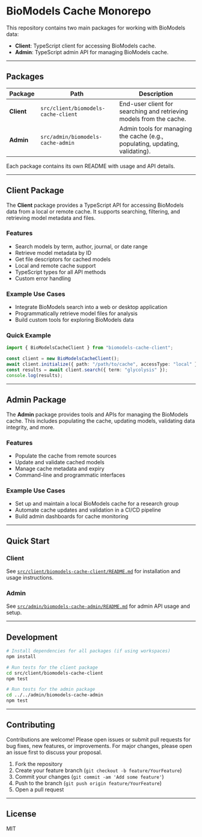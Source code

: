 # BioModels Cache Monorepo

This repository contains two main packages for working with BioModels data:

- **Client**: TypeScript client for accessing BioModels cache.
- **Admin**: TypeScript admin API for managing BioModels cache.

---

## Packages

| Package    | Path                                | Description                                                                  |
| ---------- | ----------------------------------- | ---------------------------------------------------------------------------- |
| **Client** | `src/client/biomodels-cache-client` | End-user client for searching and retrieving models from the cache.          |
| **Admin**  | `src/admin/biomodels-cache-admin`   | Admin tools for managing the cache (e.g., populating, updating, validating). |

Each package contains its own README with usage and API details.

---

## Client Package

The **Client** package provides a TypeScript API for accessing BioModels data from a local or remote cache. It supports searching, filtering, and retrieving model metadata and files.

### Features

- Search models by term, author, journal, or date range
- Retrieve model metadata by ID
- Get file descriptors for cached models
- Local and remote cache support
- TypeScript types for all API methods
- Custom error handling

### Example Use Cases

- Integrate BioModels search into a web or desktop application
- Programmatically retrieve model files for analysis
- Build custom tools for exploring BioModels data

### Quick Example

```typescript
import { BioModelsCacheClient } from "biomodels-cache-client";

const client = new BioModelsCacheClient();
await client.initialize({ path: "/path/to/cache", accessType: "local" });
const results = await client.search({ term: "glycolysis" });
console.log(results);
```

---

## Admin Package

The **Admin** package provides tools and APIs for managing the BioModels cache. This includes populating the cache, updating models, validating data integrity, and more.

### Features

- Populate the cache from remote sources
- Update and validate cached models
- Manage cache metadata and expiry
- Command-line and programmatic interfaces

### Example Use Cases

- Set up and maintain a local BioModels cache for a research group
- Automate cache updates and validation in a CI/CD pipeline
- Build admin dashboards for cache monitoring

---

## Quick Start

### Client

See [`src/client/biomodels-cache-client/README.md`](src/client/biomodels-cache-client/README.md) for installation and usage instructions.

### Admin

See [`src/admin/biomodels-cache-admin/README.md`](src/admin/biomodels-cache-admin/README.md) for admin API usage and setup.

---

## Development

```bash
# Install dependencies for all packages (if using workspaces)
npm install

# Run tests for the client package
cd src/client/biomodels-cache-client
npm test

# Run tests for the admin package
cd ../../admin/biomodels-cache-admin
npm test
```

---

## Contributing

Contributions are welcome! Please open issues or submit pull requests for bug fixes, new features, or improvements. For major changes, please open an issue first to discuss your proposal.

1. Fork the repository
2. Create your feature branch (`git checkout -b feature/YourFeature`)
3. Commit your changes (`git commit -am 'Add some feature'`)
4. Push to the branch (`git push origin feature/YourFeature`)
5. Open a pull request

---

## License

MIT
